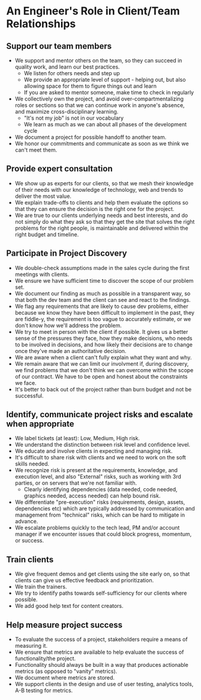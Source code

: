 # An Engineer's Role in Client/Team Relationships

## Support our team members

* We support and mentor others on the team, so they can succeed in quality work, and learn our best practices.
    * We listen for others needs and step up
    * We provide an appropriate level of support - helping out, but also allowing space for them to figure things out and learn
    * If you are asked to mentor someone, make time to check in regularly
* We collectively own the project, and avoid over-compartmentalizing roles or sections so that we can continue work in anyone's absence, and maximize cross-disciplinary learning.
    * "It's not my job" is not in our vocabulary
    * We learn as much as we can about all phases of the development cycle
* We document a project for possible handoff to another team.
* We honor our commitments and communicate as soon as we think we can't meet them.

## Provide expert consultation

* We show up as experts for our clients, so that we mesh their knowledge of their needs with our knowledge of technology, web and trends to deliver the most value.
* We explain trade-offs to clients and help them evaluate the options so that they can ensure the decision is the right one for the project.
* We are true to our clients underlying needs and best interests, and do not simply do what they ask so that they get the site that solves the right problems for the right people, is maintainable and delivered within the right budget and timeline.

## Participate in Project Discovery

* We double-check assumptions made in the sales cycle during the first meetings with clients.
* We ensure we have sufficient time to discover the scope of our problem set.
* We document our finding as much as possible in a transparent way, so that both the dev team and the client can see and react to the findings.
* We flag any requirements that are likely to cause dev problems, either because we know they have been difficult to implement in the past, they are fiddle-y, the requirement is too vague to accurately estimate, or we don't know how we'll address the problem.
* We try to meet in person with the client if possible. It gives us a better sense of the pressures they face, how they make decisions, who needs to be involved in decisions, and how likely their decisions are to change once they've made an authoritative decision.
* We are aware when a client can't fully explain what they want and why.
* We remain aware that we can limit our involvment if, during discovery, we find problems that we don't think we can overcome within the scope of our contract. We have to be open and honest about the constraints we face.
* It's better to back out of the project rather than burn budget and not be successful.

## Identify, communicate project risks and escalate when appropriate

* We label tickets (at least): Low, Medium, High risk.
* We understand the distinction between risk level and confidence level.
* We educate and involve clients in expecting and managing risk.
* It's difficult to share risk with clients and we need to work on the soft skills needed.
* We recognize risk is present at the requirements, knowledge, and execution level, and also "External" risks, such as working with 3rd parties, or on servers that we're not familiar with.
    * Clearly identifying dependencies (data needed, code needed, graphics needed, access needed) can help bound risk.
* We differentiate "pre-execution" risks (requirements, design, assets, dependencies etc) which are typically addressed by communication and management from "technical" risks, which can be hard to mitigate in advance.
* We escalate problems quickly to the tech lead, PM and/or account manager if we encounter issues that could block progress, momentum, or success.

## Train clients

* We give frequent demos and get clients using the site early on, so that clients can give us effective feedback and prioritization.
* We train the trainers.
* We try to identify paths towards self-sufficiency for our clients where possible.
* We add good help text for content creators.

## Help measure project success

* To evaluate the success of a project, stakeholders require a means of measuring it.
* We ensure that metrics are available to help evaluate the success of functionality/the project.
* Functionality should always be built in a way that produces actionable metrics (as opposed to "vanity" metrics).
* We document where metrics are stored.
* We support clients in the design and use of user testing, analytics tools, A-B testing for metrics.
